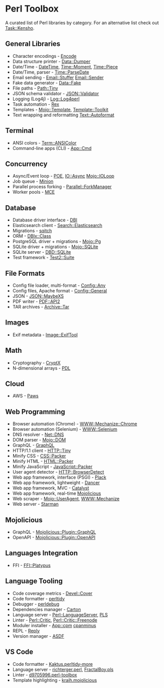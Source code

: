 # Perl Toolbox

A curated list of Perl libraries by category. For an alternative list check out [Task::Kensho](https://metacpan.org/pod/Task::Kensho).

## General Libraries

- Character encodings - [Encode](https://metacpan.org/pod/Encode)
- Data structure printer - [Data::Dumper](https://metacpan.org/pod/Data::Dumper)
- Date/Time - [DateTime](https://metacpan.org/pod/DateTime), [Time::Moment](https://metacpan.org/pod/Time::Moment), [Time::Piece](https://metacpan.org/pod/Time::Piece)
- Date/Time, parser - [Time::ParseDate](https://metacpan.org/pod/Time::ParseDate)
- Email sending - [Email::Stuffer](https://metacpan.org/pod/Email::Stuffer) [Email::Sender](https://metacpan.org/pod/Email::Sender)
- Fake data generator - [Data::Fake](https://metacpan.org/pod/Data::Fake)
- File paths - [Path::Tiny](https://metacpan.org/pod/Path::Tiny)
- JSON schema validator - [JSON::Validator](https://metacpan.org/pod/JSON::Validator)
- Logging (Log4j) - [Log::Log4perl](https://metacpan.org/pod/Log::Log4perl)
- Task automation - [Rex](https://metacpan.org/pod/Rex)
- Templates - [Mojo::Template](https://docs.mojolicious.org/Mojo/Template), [Template::Toolkit](https://metacpan.org/pod/Template::Toolkit)
- Text wrapping and reformatting [Text::Autoformat](https://metacpan.org/pod/Text::Autoformat)

## Terminal
- ANSI colors - [Term::ANSIColor](https://metacpan.org/pod/Term::ANSIColor)
- Command-line apps (CLI) - [App::Cmd](https://metacpan.org/pod/App::Cmd)

## Concurrency

- Async/Event loop - [POE](https://metacpan.org/pod/POE), [IO::Async](https://metacpan.org/pod/IO::Async) [Mojo::IOLoop](https://metacpan.org/pod/Mojo::IOLoop)
- Job queue - [Minion](https://metacpan.org/pod/Minion)
- Parallel process forking - [Parallel::ForkManager](https://metacpan.org/pod/Parallel::ForkManager)
- Worker pools - [MCE](https://metacpan.org/pod/MCE)

## Database

- Database driver interface - [DBI](https://metacpan.org/pod/DBI)
- Elasticsearch client - [Search::Elasticsearch](https://metacpan.org/pod/Search::Elasticsearch)
- Migrations - [sqitch](https://metacpan.org/dist/App-Sqitch/view/lib/sqitch.pod)
- ORM - [DBIx::Class](https://metacpan.org/pod/DBIx::Class)
- PostgreSQL driver + migrations - [Mojo::Pg](https://metacpan.org/pod/Mojo::Pg)
- SQLite driver + migrations - [Mojo::SQLite](https://metacpan.org/pod/Mojo::SQLite)
- SQLite server - [DBD::SQLite](https://metacpan.org/pod/DBD::SQLite)
- Test framework - [Test2::Suite](https://metacpan.org/pod/Test2::Suite)

## File Formats

- Config file loader, multi-format - [Config::Any](https://metacpan.org/pod/Config::Any)
- Config files, Apache format - [Config::General](https://metacpan.org/pod/Config::General)
- JSON - [JSON::MaybeXS](https://metacpan.org/pod/JSON::MaybeXS)
- PDF writer - [PDF::API2](https://metacpan.org/pod/PDF::API2)
- TAR archives - [Archive::Tar](https://metacpan.org/pod/Archive::Tar)

## Images

- Exif metadata - [Image::ExifTool](https://metacpan.org/pod/Image::ExifTool)

## Math

- Cryptography - [CryptX](https://metacpan.org/pod/CryptX)
- N-dimensional arrays - [PDL](https://metacpan.org/dist/PDL/view/Basic/Pod/API.pod)

## Cloud

- AWS - [Paws](https://metacpan.org/pod/Paws)

## Web Programming

- Browser automation (Chrome) - [WWW::Mechanize::Chrome](https://metacpan.org/pod/WWW::Mechanize::Chrome)
- Browser automation (Selenium) - [WWW::Selenium](https://metacpan.org/pod/WWW::Selenium)
- DNS resolver - [Net::DNS](https://metacpan.org/release/NLNETLABS/Net-DNS-1.32/view/lib/Net/DNS.pm)
- DOM parser - [Mojo::DOM](https://metacpan.org/pod/Mojo::DOM)
- GraphQL - [GraphQL](https://metacpan.org/pod/GraphQL)
- HTTP/1.1 client - [HTTP::Tiny](https://metacpan.org/pod/HTTP::Tiny)
- Minify CSS - [CSS::Packer](https://metacpan.org/pod/CSS::Packer)
- Minify HTML - [HTML::Packer](https://metacpan.org/pod/HTML::Packer)
- Minify JavaScript - [JavaScript::Packer](https://metacpan.org/pod/JavaScript::Packer)
- User agent detector - [HTTP::BrowserDetect](https://metacpan.org/pod/HTTP::BrowserDetect)
- Web app framework, interface (PSGI) - [Plack](https://metacpan.org/pod/Plack)
- Web app framework, lightweight - [Dancer](https://metacpan.org/pod/Dancer)
- Web app framework, MVC - [Catalyst](https://metacpan.org/pod/Catalyst)
- Web app framework, real-time [Mojolicious](https://metacpan.org/pod/Mojolicious)
- Web scraper - [Mojo::UserAgent](https://docs.mojolicious.org/Mojo/UserAgent), [WWW::Mechanize](https://metacpan.org/pod/WWW::Mechanize)
- Web server - [Starman](https://metacpan.org/pod/Starman)

## Mojolicious

- GraphQL - [Mojolicious::Plugin::GraphQL](https://metacpan.org/pod/Mojolicious::Plugin::GraphQL)
- OpenAPI - [Mojolicious::Plugin::OpenAPI](https://metacpan.org/pod/Mojolicious::Plugin::OpenAPI)

## Languages Integration

- FFI - [FFI::Platypus](https://metacpan.org/pod/FFI::Platypus)

## Language Tooling

- Code coverage metrics - [Devel::Cover](https://metacpan.org/pod/Devel::Cover)
- Code formatter - [perltidy](https://metacpan.org/pod/perltidy)
- Debugger - [perldebug](https://perldoc.perl.org/perldebug)
- Dependencies manager - [Carton](https://metacpan.org/pod/Carton)
- Language server - [Perl::LanguageServer](https://metacpan.org/pod/Perl::LanguageServer), [PLS](https://metacpan.org/pod/PLS)
- Linter - [Perl::Critic](https://metacpan.org/pod/Perl::Critic), [Perl::Critic::Freenode](https://metacpan.org/pod/Perl::Critic::Freenode)
- Moduler installer - [App::cpm](https://metacpan.org/pod/App::cpm) [cpanminus](https://metacpan.org/pod/App::cpanminus)
- REPL - [Reply](https://metacpan.org/dist/Reply/view/bin/reply)
- Version manager - [ASDF](https://github.com/ouest/asdf-perl)

## VS Code

- Code formatter - [Kaktus.perltidy-more](https://marketplace.visualstudio.com/items?itemName=Kaktus.perltidy-more)
- Language server - [richterger.perl](https://marketplace.visualstudio.com/items?itemName=richterger.perl), [FractalBoy.pls](https://marketplace.visualstudio.com/items?itemName=FractalBoy.pls)
- Linter - [d9705996.perl-toolbox](https://marketplace.visualstudio.com/items?itemName=d9705996.perl-toolbox)
- Template highlighting - [kraih.mojolicious](https://marketplace.visualstudio.com/items?itemName=kraih.mojolicious)
